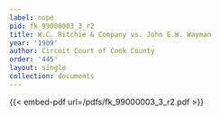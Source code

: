 ```yaml
---
label: nope
pid: fk_99000003_3_r2
title: W.C. Ritchie & Company vs. John E.W. Wayman
year: '1909'
author: Circuit Court of Cook County
order: '445'
layout: single
collection: documents
---
```



{{< embed-pdf url=/pdfs/fk_99000003_3_r2.pdf >}}